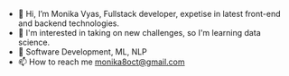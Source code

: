 - 👋 Hi, I’m Monika Vyas, Fullstack developer, expetise in latest front-end and backend technologies.
- 👀 I'm interested in taking on new challenges, so I'm learning data science. 
- 🌱 Software Development, ML, NLP
- 📫 How to reach me monika8oct@gmail.com

<!---
moni8/moni8 is a ✨ special ✨ repository because its `README.md` (this file) appears on your GitHub profile.
You can click the Preview link to take a look at your changes.
--->
